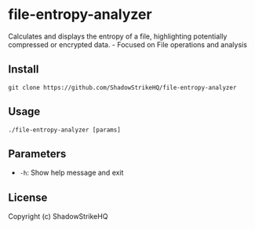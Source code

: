 # file-entropy-analyzer
Calculates and displays the entropy of a file, highlighting potentially compressed or encrypted data. - Focused on File operations and analysis

## Install
`git clone https://github.com/ShadowStrikeHQ/file-entropy-analyzer`

## Usage
`./file-entropy-analyzer [params]`

## Parameters
- `-h`: Show help message and exit

## License
Copyright (c) ShadowStrikeHQ
